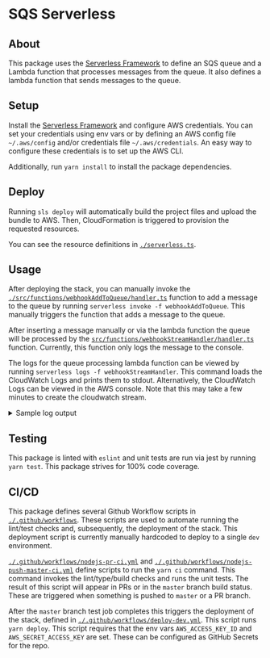 # SQS Serverless

## About

This package uses the [Serverless Framework](https://serverless.com/) to define an SQS queue and a Lambda function that processes messages from the queue. It also defines a lambda function that sends messages to the queue.

## Setup

Install the [Serverless Framework](https://serverless.com/) and configure AWS credentials. You can set your credentials using env vars or by defining an AWS config file `~/.aws/config` and/or credentials file `~/.aws/credentials`. An easy way to configure these credentials is to set up the AWS CLI.

Additionally, run `yarn install` to install the package dependencies.

## Deploy

Running `sls deploy` will automatically build the project files and upload the bundle to AWS. Then, CloudFormation is triggered to provision the requested resources.

You can see the resource definitions in [`./serverless.ts`](./serverless.ts).

## Usage

After deploying the stack, you can manually invoke the [`./src/functions/webhookAddToQueue/handler.ts`](./src/functions/webhookAddToQueue/handler.ts) function to add a message to the queue by running `serverless invoke -f webhookAddToQueue`. This manually triggers the function that adds a message to the queue.

After inserting a message manually or via the lambda function the queue will be processed by the [`src/functions/webhookStreamHandler/handler.ts`](./src/functions/webhookStreamHandler/handler.ts) function. Currently, this function only logs the message to the console.

The logs for the queue processing lambda function can be viewed by running `serverless logs -f webhookStreamHandler`. This command loads the CloudWatch Logs and prints them to stdout. Alternatively, the CloudWatch Logs can be viewed in the AWS console. Note that this may take a few minutes to create the cloudwatch stream.

<details>
<summary>
Sample log output
</summary>

```
SQS Record:  {
  messageId: '102a9767-7835-400e-aa8a-8b0838e55226',
  receiptHandle: 'AQEBYLStXj67wxNhcPsQHFpjRF+OQWw9UVqtPxYWZBvVRmlQ4Xa419CAwb382c/5OMfd4jE/d9qY+pW5ZHN0LFMbUWUgILfTUz2+iucAvS5VKemx8D908HG06dYT/J4VJiNTPcxgl7+tIjC+i7eALqRP2n3cJHhqFvbwW7g/B3/BKlIs1d2xRBZA54t5U0j/nGXNWU3C8TEQMiKATuYMJZQf59QiUkRvgz7hRCULKTmEv0MafwtSVSoiMKPwuX9gCl06rDmr4dft8nnkE4bLVW3oM2+v5D4i7oFxzpdUrELJ/bVJkWtiqYi5mujUFHNyz2/ajJ3sYv4GtfiJ/ZQCJEGvXiq2QoR5byx5aue4mmNMHWY6qJycnVOFMgi5+bWJJWPQljpSPnlCeKrlteBKQK3uWJaAS2ZcTVyaIDoMg+qlmRhwnBPTmK3zHlwyGifFJtm6',
  body: '{"message":"Hello from the webhook queue!"}',
  attributes: {
    ApproximateReceiveCount: '1',
    SentTimestamp: '1638493943250',
    SenderId: 'AROAQ3RP3KLVR3VHL5HO5:sqs-serverless-dev-webhookAddToQueue',
    ApproximateFirstReceiveTimestamp: '1638493953250'
  },
  messageAttributes: {},
  md5OfBody: '5008ac07e0dec66691cf7daa73461380',
  eventSource: 'aws:sqs',
  eventSourceARN: 'arn:aws:sqs:us-east-1:059156157163:sqs-serverless-dev-WebhookQueue-RS08XXYWK0Z2',
  awsRegion: 'us-east-1'
}
```

</details>

## Testing

This package is linted with `eslint` and unit tests are run via jest by running `yarn test`. This package strives for 100% code coverage.

## CI/CD

This package defines several Github Workflow scripts in [`./.github/workflows`](./.github/workflows). These scripts are used to automate running the lint/test checks and, subsequently, the deployment of the stack. This deployment script is currently manually hardcoded to deploy to a single `dev` environment.

[`./.github/workflows/nodejs-pr-ci.yml`](./.github/workflows/nodejs-pr-ci.yml) and [`./.github/workflows/nodejs-push-master-ci.yml`](./.github/workflows/nodejs-push-master-ci.yml) define scripts to run the `yarn ci` command. This command invokes the lint/type/build checks and runs the unit tests. The result of this script will appear in PRs or in the `master` branch build status. These are triggered when something is pushed to `master` or a PR branch.

After the `master` branch test job completes this triggers the deployment of the stack, defined in [`./.github/workflows/deploy-dev.yml`](./.github/workflows/deploy-dev.yml). This script runs `yarn deploy`. This script requires that the env vars `AWS_ACCESS_KEY_ID` and `AWS_SECRET_ACCESS_KEY` are set. These can be configured as GitHub Secrets for the repo.
